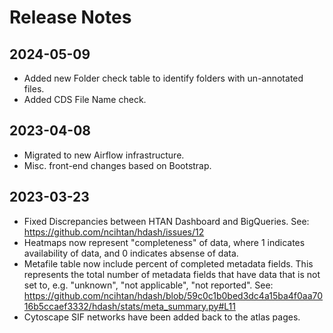 # Release Notes

## 2024-05-09

* Added new Folder check table to identify folders with un-annotated files.
* Added CDS File Name check.

## 2023-04-08

* Migrated to new Airflow infrastructure.
* Misc. front-end changes based on Bootstrap.

## 2023-03-23

* Fixed Discrepancies between HTAN Dashboard and BigQueries.  See:  https://github.com/ncihtan/hdash/issues/12
* Heatmaps now represent "completeness" of data, where 1 indicates availability of data, and 0 indicates absense of data.
* Metafile table now include percent of completed metadata fields.  This represents the total number of metadata fields that have data that is not set to, e.g. "unknown", "not applicable", "not reported".  See:  https://github.com/ncihtan/hdash/blob/59c0c1b0bed3dc4a15ba4f0aa7016b5ccaef3332/hdash/stats/meta_summary.py#L11  
* Cytoscape SIF networks have been added back to the atlas pages.